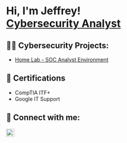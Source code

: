 <h1>Hi, I'm Jeffrey! <br/><a href="https://jeffreyortiz.netlify.app/">Cybersecurity Analyst</a>

<h2>👨‍💻 Cybersecurity Projects:</h2>

- [Home Lab - SOC Analyst Environment](https://github.com/jeffreyortiz/Cybersecurity-Home-Lab/)

<h2>📄 Certifications</h2>

- CompTIA ITF+
- Google IT Support


<h2> 🤳 Connect with me:</h2>

[<img align="left" alt="JeffreyOrtiz | LinkedIn" width="22px" src="https://cdn.jsdelivr.net/npm/simple-icons@v3/icons/linkedin.svg" />][linkedin]

[linkedin]: https://linkedin.com/in/jeffreyortizit

<!--
**jeffreyortiz/jeffreyortiz** is a ✨ _special_ ✨ repository because its `README.md` (this file) appears on your GitHub profile.

Here are some ideas to get you started:

- 🔭 I’m currently working on ...
- 🌱 I’m currently learning ...
- 👯 I’m looking to collaborate on ...
- 🤔 I’m looking for help with ...
- 💬 Ask me about ...
- 📫 How to reach me: ...
- 😄 Pronouns: ...
- ⚡ Fun fact: ...
-->
